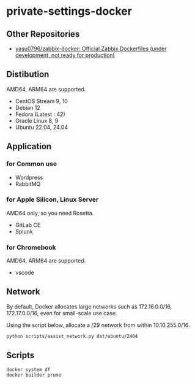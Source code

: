 # private-settings-docker

## Other Repositories

- [yasu0796/zabbix-docker: Official Zabbix Dockerfiles (under development, not ready for production)](https://github.com/yasu0796/zabbix-docker)

## Distibution

AMD64, ARM64 are supported.

- CentOS Stream 9, 10
- Debian 12
- Fedora (Latest : 42)
- Oracle Linux 8, 9
- Ubuntu 22.04, 24.04

## Application

### for Common use

- Wordpress
- RabbitMQ

### for Apple Silicon, Linux Server

AMD64 only, so you need Rosetta.

- GitLab CE
- Splunk

### for Chromebook

AMD64, ARM64 are supported.

- vscode

## Network

By default, Docker allocates large networks such as 172.16.0.0/16, 172.17.0.0/16, even for small-scale use case.

Using the script below, allocate a /29 network from within 10.10.255.0/16.

```bash
python scripts/assist_network.py dst/ubuntu/2404
```

## Scripts

```bash
docker system df
docker builder prune
```